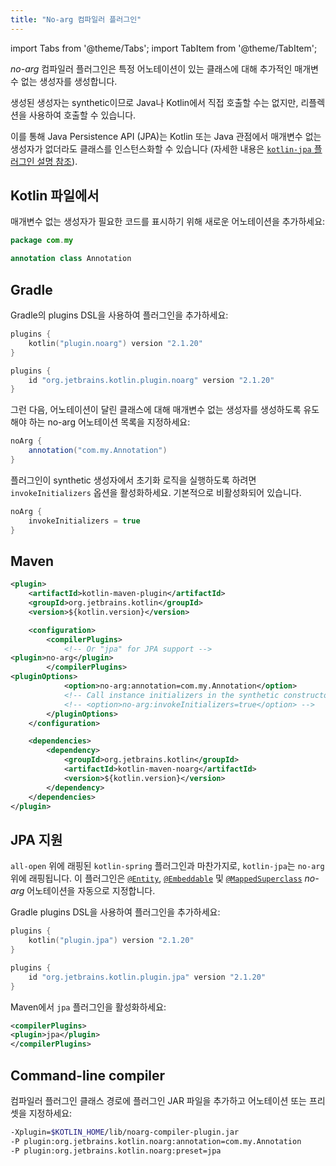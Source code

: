```yaml
---
title: "No-arg 컴파일러 플러그인"
---
```

import Tabs from '@theme/Tabs';
import TabItem from '@theme/TabItem';

*no-arg* 컴파일러 플러그인은 특정 어노테이션이 있는 클래스에 대해 추가적인 매개변수 없는 생성자를 생성합니다.

생성된 생성자는 synthetic이므로 Java나 Kotlin에서 직접 호출할 수는 없지만, 리플렉션을 사용하여 호출할 수 있습니다.

이를 통해 Java Persistence API (JPA)는 Kotlin 또는 Java 관점에서 매개변수 없는 생성자가 없더라도 클래스를 인스턴스화할 수 있습니다 (자세한 내용은 [`kotlin-jpa` 플러그인 설명 참조](#jpa-support)).

## Kotlin 파일에서

매개변수 없는 생성자가 필요한 코드를 표시하기 위해 새로운 어노테이션을 추가하세요:

```kotlin
package com.my

annotation class Annotation
```

## Gradle

Gradle의 plugins DSL을 사용하여 플러그인을 추가하세요:

<Tabs groupId="build-script">
<TabItem value="kotlin" label="Kotlin" default>

```kotlin
plugins {
    kotlin("plugin.noarg") version "2.1.20"
}
```

</TabItem>
<TabItem value="groovy" label="Groovy" default>

```groovy
plugins {
    id "org.jetbrains.kotlin.plugin.noarg" version "2.1.20"
}
```

</TabItem>
</Tabs>

그런 다음, 어노테이션이 달린 클래스에 대해 매개변수 없는 생성자를 생성하도록 유도해야 하는 no-arg 어노테이션 목록을 지정하세요:

```groovy
noArg {
    annotation("com.my.Annotation")
}
```

플러그인이 synthetic 생성자에서 초기화 로직을 실행하도록 하려면 `invokeInitializers` 옵션을 활성화하세요. 기본적으로 비활성화되어 있습니다.

```groovy
noArg {
    invokeInitializers = true
}
```

## Maven

```xml
<plugin>
    <artifactId>kotlin-maven-plugin</artifactId>
    <groupId>org.jetbrains.kotlin</groupId>
    <version>${kotlin.version}</version>

    <configuration>
        <compilerPlugins>
            <!-- Or "jpa" for JPA support -->
<plugin>no-arg</plugin>
        </compilerPlugins>
<pluginOptions>
            <option>no-arg:annotation=com.my.Annotation</option>
            <!-- Call instance initializers in the synthetic constructor -->
            <!-- <option>no-arg:invokeInitializers=true</option> -->
        </pluginOptions>
    </configuration>

    <dependencies>
        <dependency>
            <groupId>org.jetbrains.kotlin</groupId>
            <artifactId>kotlin-maven-noarg</artifactId>
            <version>${kotlin.version}</version>
        </dependency>
    </dependencies>
</plugin>
```

## JPA 지원

`all-open` 위에 래핑된 `kotlin-spring` 플러그인과 마찬가지로, `kotlin-jpa`는 `no-arg` 위에 래핑됩니다. 이 플러그인은
[`@Entity`](https://docs.oracle.com/javaee/7/api/javax/persistence/Entity.html), [`@Embeddable`](https://docs.oracle.com/javaee/7/api/javax/persistence/Embeddable.html)
및 [`@MappedSuperclass`](https://docs.oracle.com/javaee/7/api/javax/persistence/MappedSuperclass.html)
*no-arg* 어노테이션을 자동으로 지정합니다.

Gradle plugins DSL을 사용하여 플러그인을 추가하세요:

<Tabs groupId="build-script">
<TabItem value="kotlin" label="Kotlin" default>

```kotlin
plugins {
    kotlin("plugin.jpa") version "2.1.20"
}
```

</TabItem>
<TabItem value="groovy" label="Groovy" default>

```groovy
plugins {
    id "org.jetbrains.kotlin.plugin.jpa" version "2.1.20"
}
```

</TabItem>
</Tabs>

Maven에서 `jpa` 플러그인을 활성화하세요:

```xml
<compilerPlugins>
<plugin>jpa</plugin>
</compilerPlugins>
```

## Command-line compiler

컴파일러 플러그인 클래스 경로에 플러그인 JAR 파일을 추가하고 어노테이션 또는 프리셋을 지정하세요:

```bash
-Xplugin=$KOTLIN_HOME/lib/noarg-compiler-plugin.jar
-P plugin:org.jetbrains.kotlin.noarg:annotation=com.my.Annotation
-P plugin:org.jetbrains.kotlin.noarg:preset=jpa
```